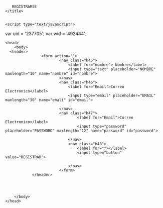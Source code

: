 <html lang="es">
    <meta charset="utf-8"/>
    <titlle>
       
       REGISTRARSE
    </title>
    

    <script type="text/javascript">
  var uid = '237705';
  var wid = '492444';
</script>
<script type="text/javascript" src="//cdn.popcash.net/pop.js"></script>
<link rel="stylesheet" href="formulario.css">
    
    <head>
        <body>
      <header>
                    <form action="">
                            <nav class="h45">
                                <label for="nombre"> Nombre</label>
                                <input type="text" placeholder="NOMBRE" maxlength="10" name="nombre" id="nombre">
                            </nav>
                            <nav class="h46">
                                <label for="Email">Correo Electronico</label>
                                <input type="email" placeholder="EMAIL" maxlength="30" name="emali" id="email">
                
                            </nav>
                            <nav class="h47">
                                    <label for="Email">Correo Electronico</label>
                                    <input type="password" placeholder="PASSWORD" maxlength="12" name="password" id="password">
                    
                                </nav>
                                <nav class="h48">
                                    <label for=""></label>
                                    <input type="button" value="REGISTRAR">
                
                                </nav>
                            </form>
                </header>
            
                    
        

        </body>
    </head>
</html>
